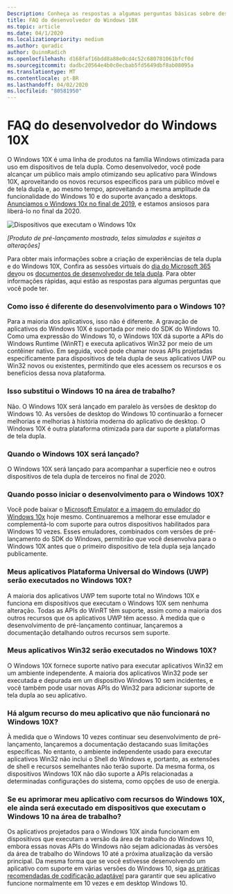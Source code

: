 ```yaml
---
Description: Conheça as respostas a algumas perguntas básicas sobre desenvolvedores sobre o Windows 10X.
title: FAQ do desenvolvedor do Windows 10X
ms.topic: article
ms.date: 04/1/2020
ms.localizationpriority: medium
ms.author: quradic
author: QuinnRadich
ms.openlocfilehash: d168faf16bdd8a88e0cd4c52c680781061bfcf0d
ms.sourcegitcommit: dadbc20564e4b0c0ecbab5fd5649dbf8ab08095a
ms.translationtype: MT
ms.contentlocale: pt-BR
ms.lasthandoff: 04/02/2020
ms.locfileid: "80581950"
---
```

# <a name="windows-10x-developer-faq"></a>FAQ do desenvolvedor do Windows 10X

O Windows 10X é uma linha de produtos na família Windows otimizada para uso em dispositivos de tela dupla. Como desenvolvedor, você pode alcançar um público mais amplo otimizando seu aplicativo para Windows 10X, aproveitando os novos recursos específicos para um público móvel e de tela dupla e, ao mesmo tempo, aproveitando a mesma amplitude da funcionalidade do Windows 10 e do suporte avançado a desktops. [Anunciamos o Windows 10x no final de 2019](https://blogs.windows.com/windowsexperience/2019/10/02/introducing-windows-10x-enabling-dual-screen-pcs-in-2020/#6qxkItE2XMPu24uw.97), e estamos ansiosos para liberá-lo no final da 2020.

![Dispositivos que executam o Windows 10x](images/windows-10x-devices.png)
 
*[Produto de pré-lançamento mostrado, telas simuladas e sujeitas a alterações]*

Para obter mais informações sobre a criação de experiências de tela dupla e do Windows 10X, Confira as sessões virtuais do [dia do Microsoft 365 dev](https://developer.microsoft.com/microsoft-365/virtual-events)ou os [documentos de desenvolvedor de tela dupla](https://docs.microsoft.com/dual-screen/). Para obter informações rápidas, aqui estão as respostas para algumas perguntas que você pode ter.

### <a name="how-is-this-different-from-developing-for-windows-10"></a>Como isso é diferente do desenvolvimento para o Windows 10?

Para a maioria dos aplicativos, isso não é diferente. A gravação de aplicativos do Windows 10X é suportada por meio do SDK do Windows 10. Como uma expressão do Windows 10, o Windows 10X dá suporte a APIs do Windows Runtime (WinRT) e executa aplicativos Win32 por meio de um contêiner nativo. Em seguida, você pode chamar novas APIs projetadas especificamente para dispositivos de tela dupla de seus aplicativos UWP ou Win32 novos ou existentes, permitindo que eles acessem os recursos e os benefícios dessa nova plataforma.

### <a name="does-this-replace-desktop-windows-10"></a>Isso substitui o Windows 10 na área de trabalho?

Não. O Windows 10X será lançado em paralelo às versões de desktop do Windows 10. As versões de desktop do Windows 10 continuarão a fornecer melhorias e melhorias à história moderna do aplicativo de desktop. O Windows 10X é outra plataforma otimizada para dar suporte a plataformas de tela dupla.

### <a name="when-will-windows-10x-be-released"></a>Quando o Windows 10X será lançado?

O Windows 10X será lançado para acompanhar a superfície neo e outros dispositivos de tela dupla de terceiros no final de 2020.

### <a name="when-can-i-start-development-for-windows-10x"></a>Quando posso iniciar o desenvolvimento para o Windows 10X?

Você pode baixar o [Microsoft Emulator e a imagem do emulador do Windows 10x](https://docs.microsoft.com/dual-screen/windows/get-dev-tools) hoje mesmo. Continuaremos a melhorar esse emulador e complementá-lo com suporte para outros dispositivos habilitados para Windows 10 vezes. Esses emuladores, combinados com versões de pré-lançamento do SDK do Windows, permitirão que você desenvolva para o Windows 10X antes que o primeiro dispositivo de tela dupla seja lançado publicamente.

### <a name="will-my-universal-windows-platform-uwp-apps-run-on-windows-10x"></a>Meus aplicativos Plataforma Universal do Windows (UWP) serão executados no Windows 10X?

A maioria dos aplicativos UWP tem suporte total no Windows 10X e funciona em dispositivos que executam o Windows 10X sem nenhuma alteração. Todas as APIs do WinRT têm suporte, assim como a maioria dos outros recursos que os aplicativos UWP têm acesso. À medida que o desenvolvimento de pré-lançamento continuar, lançaremos a documentação detalhando outros recursos sem suporte.

### <a name="will-my-win32-apps-run-on-windows-10x"></a>Meus aplicativos Win32 serão executados no Windows 10X?

O Windows 10X fornece suporte nativo para executar aplicativos Win32 em um ambiente independente. A maioria dos aplicativos Win32 pode ser executada e depurada em um dispositivo Windows 10 sem incidentes, e você também pode usar novas APIs do Win32 para adicionar suporte de tela dupla ao seu aplicativo.

### <a name="are-there-any-features-of-my-app-that-wont-work-on-windows-10x"></a>Há algum recurso do meu aplicativo que não funcionará no Windows 10X?

À medida que o Windows 10 vezes continuar seu desenvolvimento de pré-lançamento, lançaremos a documentação destacando suas limitações específicas. No entanto, o ambiente independente usado para executar aplicativos Win32 não inclui o Shell do Windows e, portanto, as extensões de shell e recursos semelhantes não terão suporte. Da mesma forma, os dispositivos Windows 10X não dão suporte a APIs relacionadas a determinadas configurações do sistema, como opções de uso de energia.

### <a name="if-i-enhance-my-app-with-windows-10x-features-will-it-still-run-on-devices-running-desktop-windows-10"></a>Se eu aprimorar meu aplicativo com recursos do Windows 10X, ele ainda será executado em dispositivos que executam o Windows 10 na área de trabalho?

Os aplicativos projetados para o Windows 10X ainda funcionam em dispositivos que executam a versão da área de trabalho do Windows 10, embora essas novas APIs do Windows não sejam adicionadas às versões da área de trabalho do Windows 10 até a próxima atualização da versão principal. Da mesma forma que se você estivesse desenvolvendo um aplicativo com suporte em várias versões do Windows 10, siga [as práticas recomendadas de codificação adaptável](https://docs.microsoft.com/windows/uwp/debug-test-perf/version-adaptive-code) para garantir que seu aplicativo funcione normalmente em 10 vezes e em desktop Windows 10. 
